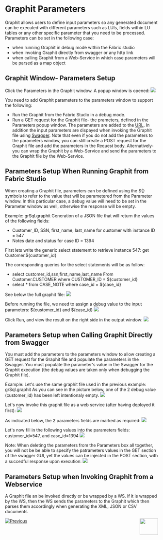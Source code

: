 # Graphit Parameters

Graphit allows users to define input parameters so any generated document can be executed with different parameters such as LUIs, fields within LU tables or any other specific parameter that you need to be processed. 
Parameters can be set in the following case:
- when running Graphit in debug mode within the Fabric studio
- when invoking Graphit directly from swagger or any http link
- when calling Graphit from a Web-Service in which case parameters will be parsed as a map object 

## Graphit Window- Parameters Setup

Click the Parameters in the Graphit window. A popup window is opened:
![](/articles/15_web_services/17_Graphit/images/38_graphit_with_parameters.PNG)

You need to add Graphit parameters to the parameters window to support the following:

- Run the Graphit from the Fabric Studio in a debug mode.
- Run a GET request for the Graphit file- the prameters, defined in the Parameters popup window. The parameters are added to the [URL](/articles/15_web_services/12_Supported_Verbs_Get.md#get-based-on-graphit-file). In addition the input parameters are dispayed when invoking the Graphit file using [Swagger](/articles/15_web_services/09_swagger.md).
  Note that even if you do not add the parameters to the parameters window, you can still create a POST request for the Graphit file and add the parameters in the Request body. Alternatively- you can wrap the Graphit by a Web-Service and send the parameters to the Graphit file by the Web-Service. 

## Parameters Setup When Running Graphit from Fabric Studio
When creating a Graphit file, parameters can be defined using the ${} symbols to refer to the value that will be parametered from the Parameter window.
In this particular case, a debug value will need to be set in the Parameter window as well, otherwise the response will be empty.


Example: grSql.graphit
Generation of a JSON file that will return the values of the following fields:
- Customer_ID, SSN, first_name, last_name for customer with instance ID = 547
- Notes date and status for case ID = 1394

First lets write the generic select statement to retrieve instance 547:
get Customer.${customer_id}


The corresponding queries for the select statements will be as follow:
- select  customer_id,ssn,first_name,last_name From Customer.CUSTOMER where CUSTOMER_ID = ${customer_id}
- select * from CASE_NOTE where case_id = ${case_id}

See below the full graphit file:
![](/articles/15_web_services/17_Graphit/images/35_graphit_with_parameters.PNG)

Before running the file, we need to assign a debug value to the input parameters: ${customer_id} and ${case_id}
![](/articles/15_web_services/17_Graphit/images/38_graphit_with_parameters.PNG)

Click Run, and view the result on the right side in the output window:
![](/articles/15_web_services/17_Graphit/images/39_graphit_with_parameters.PNG)


## Parameters Setup when Calling Graphit Directly from Swagger
You must add the parameters to the parameters window to allow creating a GET request for the Graphit file and populate the parameters in the Swagger. You must populate the parameter's value in the Swagger for the Graphit execution (the debug values are taken only when debugging the Graphit file).

Example:
Let's use the same graphit file used in the previous example: grSql.graphit
As you can see in the picture below, one of the 2 debug value (customer_id) has been left intentionaly empty.
![](/articles/15_web_services/17_Graphit/images/40_graphit_with_parameters.PNG)

Let's now invoke this graphit file as a web service (after having deployed it first):
![](/articles/15_web_services/17_Graphit/images/41_graphit_with_parameters.PNG)

As indicated below, the 2 parameters fields are marked as required:
![](/articles/15_web_services/17_Graphit/images/42_graphit_with_parameters.PNG)

Let's now fill in the following values into the parameters fields: customer_id=547, and case_id=1394
![](/articles/15_web_services/17_Graphit/images/43_graphit_with_parameters.PNG)

Note: When deleting the parameters from the Parameters box all together, you will not be be able to specify the patrameters values in the GET section of the swagger GUI, yet the values can be injected in the POST section, with a succedful response upon execution:
![](/articles/15_web_services/17_Graphit/images/44_graphit_with_parameters.PNG)


## Parameters Setup when Invoking Graphit from a Webservice 
A Graphit file an be invoked directly or be wrapped by a WS. If it is wrapped by the WS, then the WS sends the parameters to the Graphit which then parses them accordingly when generating the XML, JSON or CSV documents







[![Previous](/articles/images/Previous.png)](/articles/15_web_services/17_Graphit/05_graphit_debugging.md)[<img align="right" width="60" height="54" src="/articles/images/Next.png">](/articles/15_web_services/17_Graphit/07_invoking_graphit_files.md)









